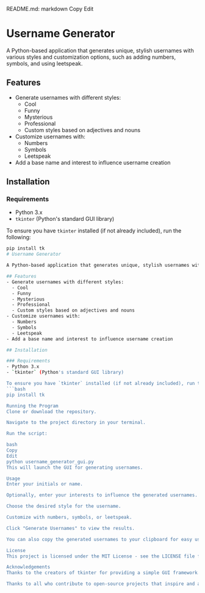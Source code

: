 README.md:
markdown
Copy
Edit
# Username Generator

A Python-based application that generates unique, stylish usernames with various styles and customization options, such as adding numbers, symbols, and using leetspeak.

## Features
- Generate usernames with different styles:
  - Cool
  - Funny
  - Mysterious
  - Professional
  - Custom styles based on adjectives and nouns
- Customize usernames with:
  - Numbers
  - Symbols
  - Leetspeak
- Add a base name and interest to influence username creation

## Installation

### Requirements
- Python 3.x
- `tkinter` (Python's standard GUI library)

To ensure you have `tkinter` installed (if not already included), run the following:
```bash
pip install tk
# Username Generator

A Python-based application that generates unique, stylish usernames with various styles and customization options, such as adding numbers, symbols, and using leetspeak.

## Features
- Generate usernames with different styles:
  - Cool
  - Funny
  - Mysterious
  - Professional
  - Custom styles based on adjectives and nouns
- Customize usernames with:
  - Numbers
  - Symbols
  - Leetspeak
- Add a base name and interest to influence username creation

## Installation

### Requirements
- Python 3.x
- `tkinter` (Python's standard GUI library)

To ensure you have `tkinter` installed (if not already included), run the following:
```bash
pip install tk

Running the Program
Clone or download the repository.

Navigate to the project directory in your terminal.

Run the script:

bash
Copy
Edit
python username_generator_gui.py
This will launch the GUI for generating usernames.

Usage
Enter your initials or name.

Optionally, enter your interests to influence the generated usernames.

Choose the desired style for the username.

Customize with numbers, symbols, or leetspeak.

Click "Generate Usernames" to view the results.

You can also copy the generated usernames to your clipboard for easy use.

License
This project is licensed under the MIT License - see the LICENSE file for details.

Acknowledgements
Thanks to the creators of tkinter for providing a simple GUI framework.

Thanks to all who contribute to open-source projects that inspire and assist in creating new ones.